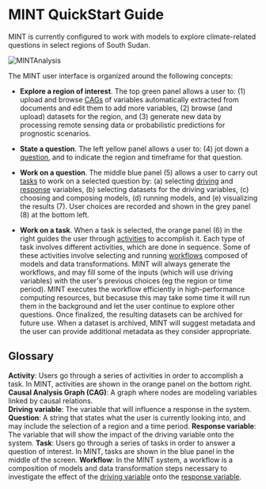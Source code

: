 # MINT QuickStart Guide

MINT is currently configured to work with models to explore climate-related questions in select regions of South Sudan.

![MINTAnalysis](https://github.com/mintproject/MINT_USERGUIDE/blob/master/Figures/MainControlPanel.jpg?raw=true)

The MINT user interface is organized around the following concepts:

* **Explore a region of interest**.  The top green panel allows a user to: (1) upload and browse [CAGs](#cag_def) of variables automatically extracted from  documents and edit them to add more variables, (2) browse (and upload) datasets for the region, and (3) generate new data by processing remote sensing data or probabilistic predictions for prognostic scenarios.  

* **State a question**. The left yellow panel allows a user to: (4) jot down a [question](#question_def), and to indicate the region and timeframe for that question.  

* **Work on a question**. The middle blue panel (5) allows a user to carry out [tasks](#task_def) to work on a selected question by: (a) selecting [driving](#drivingvar_def) and [response](#responsevar_def) variables, (b) selecting datasets for the driving variables, (c) choosing and composing models, (d) running models, and (e) visualizing the results (7). User choices are recorded and shown in the grey panel (8) at the bottom left.

* **Work on a task**.  When a task is selected, the orange panel (6) in the right guides the user through [activities](#activity_def) to accomplish it.  Each type of task involves different activities, which are done in sequence.  Some of these activities involve selecting and running [workflows](#workflow_def) composed of models and data transformations.  MINT will always generate the workflows, and may fill some of the inputs (which will use driving variables) with the user's previous choices (eg the region or time period).  MINT executes the workflow efficiently in high-performance computing resources, but becasuse this may take some time it will run them in the background and let the user continue to explore other questions.  Once finalized, the resulting datasets can be archived for future use.  When a dataset is archived, MINT will suggest metadata and the user can provide additional metadata as they consider appropriate.

## Glossary
<a name="activity_def">**Activity**</a>: Users go through a series of activities in order to accomplish a task.  In MINT, activities are shown in the orange panel on the bottom right.
<a name="cag_def">**Causal Analysis Graph (CAG)**</a>: A graph where nodes are modeling variables linked by causal relations.   
<a name="drivingvar_def">**Driving variable**</a>: The variable that will influence a response in the system.  
<a name="question_def">**Question**</a>: A string that states what the user is currently looking into, and may include the selection of a region and a time period. 
<a name="responsevar_def">**Response variable**</a>: The variable that will show the impact of the driving variable onto the system.
<a name="task_def">**Task**</a>: Users go through a series of tasks in order to answer a question of interest. In MINT, tasks are shown in the blue panel in the middle of the screen.
<a name="workflow_def">**Workflow**</a>: In the MINT system, a workflow is a composition of models and data transformation steps necessary to investigate the effect of the [driving variable](#drivingvar_def) onto the [response variable](#responsevar_def).
